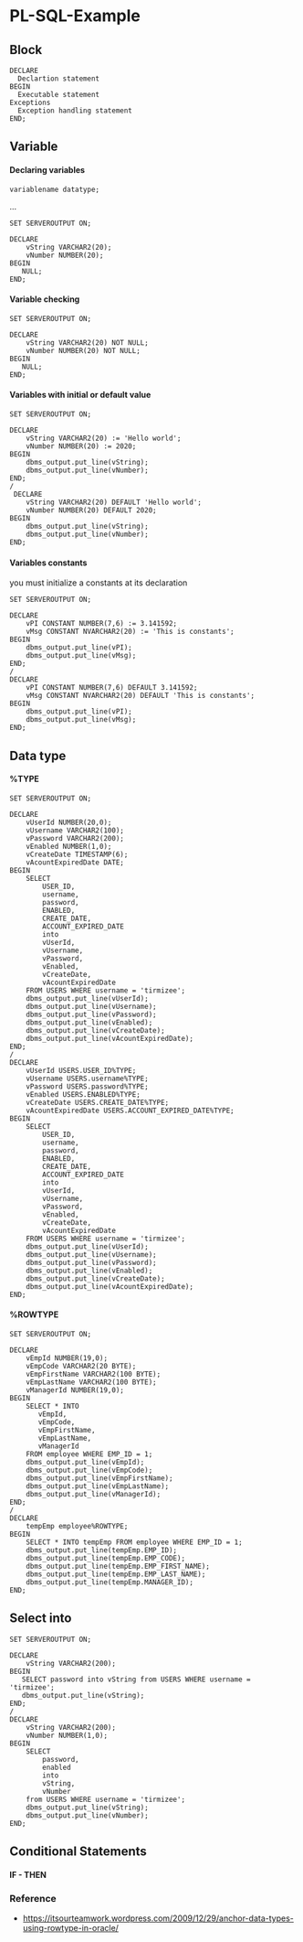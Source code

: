 # PL-SQL-Example

## Block

    DECLARE
      Declartion statement
    BEGIN 
      Executable statement
    Exceptions
      Exception handling statement
    END;

## Variable

#### Declaring variables

    variablename datatype;

...

    SET SERVEROUTPUT ON;

    DECLARE 
        vString VARCHAR2(20);
        vNumber NUMBER(20);
    BEGIN
       NULL;
    END;

####  Variable checking

    SET SERVEROUTPUT ON;

    DECLARE 
        vString VARCHAR2(20) NOT NULL;
        vNumber NUMBER(20) NOT NULL;
    BEGIN
       NULL;
    END;

#### Variables with initial or default value

    SET SERVEROUTPUT ON;

    DECLARE 
        vString VARCHAR2(20) := 'Hello world';
        vNumber NUMBER(20) := 2020;
    BEGIN
        dbms_output.put_line(vString);
        dbms_output.put_line(vNumber);
    END;
    /
     DECLARE 
        vString VARCHAR2(20) DEFAULT 'Hello world';
        vNumber NUMBER(20) DEFAULT 2020;
    BEGIN
        dbms_output.put_line(vString);
        dbms_output.put_line(vNumber);
    END;

#### Variables constants

you must initialize a constants at its declaration 

    SET SERVEROUTPUT ON;

    DECLARE 
        vPI CONSTANT NUMBER(7,6) := 3.141592;
        vMsg CONSTANT NVARCHAR2(20) := 'This is constants';
    BEGIN
        dbms_output.put_line(vPI);
        dbms_output.put_line(vMsg);
    END;
    /
    DECLARE 
        vPI CONSTANT NUMBER(7,6) DEFAULT 3.141592;
        vMsg CONSTANT NVARCHAR2(20) DEFAULT 'This is constants';
    BEGIN
        dbms_output.put_line(vPI);
        dbms_output.put_line(vMsg);
    END;
  

## Data type

    

#### %TYPE

    SET SERVEROUTPUT ON;

    DECLARE 
        vUserId NUMBER(20,0);
        vUsername VARCHAR2(100);
        vPassword VARCHAR2(200);
        vEnabled NUMBER(1,0);
        vCreateDate TIMESTAMP(6);
        vAcountExpiredDate DATE;
    BEGIN
        SELECT 
            USER_ID, 
            username,
            password, 
            ENABLED, 
            CREATE_DATE, 
            ACCOUNT_EXPIRED_DATE
            into 
            vUserId, 
            vUsername, 
            vPassword, 
            vEnabled, 
            vCreateDate, 
            vAcountExpiredDate
        FROM USERS WHERE username = 'tirmizee';
        dbms_output.put_line(vUserId);
        dbms_output.put_line(vUsername);
        dbms_output.put_line(vPassword);
        dbms_output.put_line(vEnabled);
        dbms_output.put_line(vCreateDate);
        dbms_output.put_line(vAcountExpiredDate);
    END;
    /
    DECLARE 
        vUserId USERS.USER_ID%TYPE;
        vUsername USERS.username%TYPE;
        vPassword USERS.password%TYPE;
        vEnabled USERS.ENABLED%TYPE;
        vCreateDate USERS.CREATE_DATE%TYPE;
        vAcountExpiredDate USERS.ACCOUNT_EXPIRED_DATE%TYPE;
    BEGIN
        SELECT 
            USER_ID, 
            username,
            password, 
            ENABLED, 
            CREATE_DATE, 
            ACCOUNT_EXPIRED_DATE
            into 
            vUserId, 
            vUsername, 
            vPassword, 
            vEnabled, 
            vCreateDate, 
            vAcountExpiredDate
        FROM USERS WHERE username = 'tirmizee';
        dbms_output.put_line(vUserId);
        dbms_output.put_line(vUsername);
        dbms_output.put_line(vPassword);
        dbms_output.put_line(vEnabled);
        dbms_output.put_line(vCreateDate);
        dbms_output.put_line(vAcountExpiredDate);
    END;

#### %ROWTYPE

    SET SERVEROUTPUT ON;

    DECLARE 
        vEmpId NUMBER(19,0);
        vEmpCode VARCHAR2(20 BYTE);
        vEmpFirstName VARCHAR2(100 BYTE);
        vEmpLastName VARCHAR2(100 BYTE);
        vManagerId NUMBER(19,0);
    BEGIN
        SELECT * INTO
           vEmpId,
           vEmpCode,
           vEmpFirstName,
           vEmpLastName,
           vManagerId
        FROM employee WHERE EMP_ID = 1;
        dbms_output.put_line(vEmpId);
        dbms_output.put_line(vEmpCode);
        dbms_output.put_line(vEmpFirstName);
        dbms_output.put_line(vEmpLastName);
        dbms_output.put_line(vManagerId);
    END;
    /
    DECLARE 
        tempEmp employee%ROWTYPE;
    BEGIN
        SELECT * INTO tempEmp FROM employee WHERE EMP_ID = 1;
        dbms_output.put_line(tempEmp.EMP_ID);
        dbms_output.put_line(tempEmp.EMP_CODE);
        dbms_output.put_line(tempEmp.EMP_FIRST_NAME);
        dbms_output.put_line(tempEmp.EMP_LAST_NAME);
        dbms_output.put_line(tempEmp.MANAGER_ID);
    END;


## Select into

    SET SERVEROUTPUT ON;

    DECLARE 
        vString VARCHAR2(200);
    BEGIN
       SELECT password into vString from USERS WHERE username = 'tirmizee';
       dbms_output.put_line(vString);
    END;
    /
    DECLARE 
        vString VARCHAR2(200);
        vNumber NUMBER(1,0);
    BEGIN
        SELECT 
            password, 
            enabled 
            into 
            vString, 
            vNumber  
        from USERS WHERE username = 'tirmizee';
        dbms_output.put_line(vString);
        dbms_output.put_line(vNumber);
    END;

## Conditional Statements

#### IF - THEN

### Reference

- https://itsourteamwork.wordpress.com/2009/12/29/anchor-data-types-using-rowtype-in-oracle/
